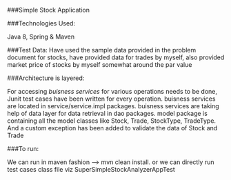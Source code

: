 ###Simple Stock Application

###Technologies Used: 

Java 8, Spring & Maven

###Test Data: 
Have used the sample data provided in the problem document for stocks, have provided data for trades by myself, also provided market price of stocks by myself somewhat around the par value

###Architecture is layered: 


For accessing *buisness services* for various operations needs to be done,  Junit test cases have been written for every operation. buisness services are located in service/service.impl packages. buisness services are taking help of data layer for data retrieval in dao packages. model package is containing all the model classes like Stock, Trade, StockType, TradeType. And a custom exception has been added to validate the data of Stock and Trade

###To run: 

We can run in maven fashion --> mvn clean install. or we can directly run test cases class file viz SuperSimpleStockAnalyzerAppTest

